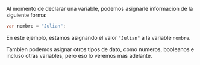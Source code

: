 Al momento de declarar una variable, podemos asignarle informacion de la siguiente forma:

```csharp
var nombre = "Julian";
```

En este ejemplo, estamos asignando el valor `"Julian"` a la variable `nombre`.

Tambien podemos asignar otros tipos de dato, como numeros, booleanos e incluso otras variables, pero eso lo veremos mas adelante.